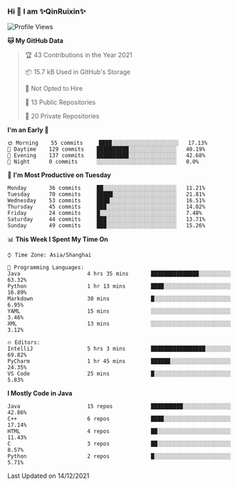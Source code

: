 <!--
**QinRuixin/QinRuixin** is a ✨ _special_ ✨ repository because its `README.md` (this file) appears on your GitHub profile.

Here are some ideas to get you started:

- 🔭 I’m currently working on ...
- 🌱 I’m currently learning ...
- 👯 I’m looking to collaborate on ...
- 🤔 I’m looking for help with ...
- 💬 Ask me about ...
- 📫 How to reach me: ...
- 😄 Pronouns: ...
- ⚡ Fun fact: ...
-->


### Hi 👋 I am ✨QinRuixin✨

<!--START_SECTION:waka-->
![Profile Views](http://img.shields.io/badge/Profile%20Views-31-blue)

**🐱 My GitHub Data** 

> 🏆 43 Contributions in the Year 2021
 > 
> 📦 15.7 kB Used in GitHub's Storage 
 > 
> 🚫 Not Opted to Hire
 > 
> 📜 13 Public Repositories 
 > 
> 🔑 20 Private Repositories  
 > 
**I'm an Early 🐤** 

```text
🌞 Morning    55 commits     ████░░░░░░░░░░░░░░░░░░░░░   17.13% 
🌆 Daytime    129 commits    ██████████░░░░░░░░░░░░░░░   40.19% 
🌃 Evening    137 commits    ██████████░░░░░░░░░░░░░░░   42.68% 
🌙 Night      0 commits      ░░░░░░░░░░░░░░░░░░░░░░░░░   0.0%

```
📅 **I'm Most Productive on Tuesday** 

```text
Monday       36 commits     ██░░░░░░░░░░░░░░░░░░░░░░░   11.21% 
Tuesday      70 commits     █████░░░░░░░░░░░░░░░░░░░░   21.81% 
Wednesday    53 commits     ████░░░░░░░░░░░░░░░░░░░░░   16.51% 
Thursday     45 commits     ███░░░░░░░░░░░░░░░░░░░░░░   14.02% 
Friday       24 commits     █░░░░░░░░░░░░░░░░░░░░░░░░   7.48% 
Saturday     44 commits     ███░░░░░░░░░░░░░░░░░░░░░░   13.71% 
Sunday       49 commits     ███░░░░░░░░░░░░░░░░░░░░░░   15.26%

```


📊 **This Week I Spent My Time On** 

```text
⌚︎ Time Zone: Asia/Shanghai

💬 Programming Languages: 
Java                     4 hrs 35 mins       ███████████████░░░░░░░░░░   63.32% 
Python                   1 hr 13 mins        ████░░░░░░░░░░░░░░░░░░░░░   16.89% 
Markdown                 30 mins             █░░░░░░░░░░░░░░░░░░░░░░░░   6.95% 
YAML                     15 mins             ░░░░░░░░░░░░░░░░░░░░░░░░░   3.46% 
XML                      13 mins             ░░░░░░░░░░░░░░░░░░░░░░░░░   3.12%

🔥 Editors: 
IntelliJ                 5 hrs 3 mins        █████████████████░░░░░░░░   69.82% 
PyCharm                  1 hr 45 mins        ██████░░░░░░░░░░░░░░░░░░░   24.35% 
VS Code                  25 mins             █░░░░░░░░░░░░░░░░░░░░░░░░   5.83%

```

**I Mostly Code in Java** 

```text
Java                     15 repos            ██████████░░░░░░░░░░░░░░░   42.86% 
C++                      6 repos             ████░░░░░░░░░░░░░░░░░░░░░   17.14% 
HTML                     4 repos             ██░░░░░░░░░░░░░░░░░░░░░░░   11.43% 
C                        3 repos             ██░░░░░░░░░░░░░░░░░░░░░░░   8.57% 
Python                   2 repos             █░░░░░░░░░░░░░░░░░░░░░░░░   5.71%

```



 Last Updated on 14/12/2021
<!--END_SECTION:waka-->

